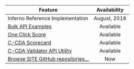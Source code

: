 | Feature | Availability
| --------------- | :-----------------------------:
| Inferno Reference Implementation | August, 2018
| [Bulk API Examples](https://fhirprod.sitenv.org/bulkdataclient/#/home) | Available
| [One Click Score](https://oncprojectracking.healthit.gov/wiki/display/TechLabTU/ONC+One+Click+Scorecard)| Available
| [C-CDA Scorecard](https://sitenv.org/scorecard/) | Available
| [C-CDA Validator API Utility](https://ttpds.sitenv.org:8443/referenceccdaservice/swagger-ui.html#/reference-ccda-validation-controller)| Available
|[Browse SITE GitHub repositories...](https://github.com/siteadmin) | Now
